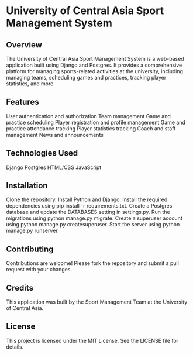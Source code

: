# University of Central Asia Sport Management System
## Overview
The University of Central Asia Sport Management System is a web-based application built using Django and Postgres. It provides a comprehensive platform for managing sports-related activities at the university, including managing teams, scheduling games and practices, tracking player statistics, and more.

## Features
User authentication and authorization
Team management
Game and practice scheduling
Player registration and profile management
Game and practice attendance tracking
Player statistics tracking
Coach and staff management
News and announcements

## Technologies Used
Django
Postgres
HTML/CSS
JavaScript

## Installation
Clone the repository.
Install Python and Django.
Install the required dependencies using pip install -r requirements.txt.
Create a Postgres database and update the DATABASES setting in settings.py.
Run the migrations using python manage.py migrate.
Create a superuser account using python manage.py createsuperuser.
Start the server using python manage.py runserver.

## Contributing
Contributions are welcome! Please fork the repository and submit a pull request with your changes.

## Credits
This application was built by the Sport Management Team at the University of Central Asia.

## License
This project is licensed under the MIT License. See the LICENSE file for details.